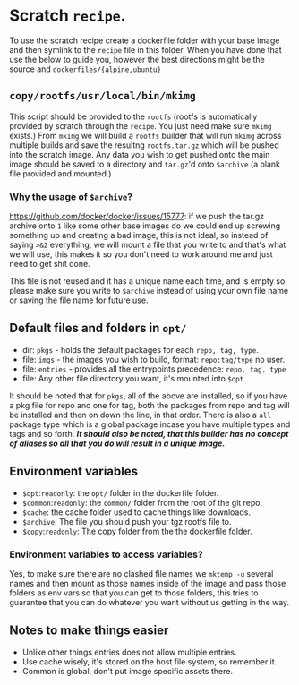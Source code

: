 # Scratch `recipe`.

To use the scratch recipe create a dockerfile folder with your base image and then symlink to the `recipe` file in this folder.  When you have done that use the below to guide you, however the best directions might be the source and `dockerfiles/{alpine,ubuntu}`

## `copy/rootfs/usr/local/bin/mkimg`

This script should be provided to the `rootfs` (rootfs is automatically provided by scratch through the `recipe`.  You just need make sure `mkimg` exists.) From `mkimg` we will build a `rootfs` builder that will run `mkimg` across multiple builds and save the resultng `rootfs.tar.gz` which will be pushed into the scratch image.  Any data you wish to get pushed onto the main image should be saved to a directory and `tar.gz`'d onto `$archive` (a blank file provided and mounted.)

### Why the usage of `$archive`?

https://github.com/docker/docker/issues/15777: if we push the tar.gz archive onto `1` like some other base images do we could end up screwing something up and creating a bad image, this is not ideal, so instead of saying `>&2` everything, we will mount a file that you write to and that's what we will use, this makes it so you don't need to work around me and just need to get shit done.

This file is not reused and it has a unique name each time, and is empty so please make sure you write to `$archive` instead of using your own file name or saving the file name for future use.

## Default files and folders in `opt/`

* dir: `pkgs` - holds the default packages for each `repo, tag, type`.
* file: `imgs` - the images you wish to build, format: `repo:tag/type` no user.
* file: `entries`  - provides all the entrypoints precedence: `repo, tag, type`
* file: Any other file directory you want, it's mounted into `$opt`

It should be noted that for `pkgs`, all of the above are installed, so if you have a pkg file for repo and one for tag, both the packages from repo and tag will be installed and then on down the line, in that order.  There is also a `all` package type which is a global package incase you have multiple types and tags and so forth.  ***It should also be noted, that this builder has no concept of aliases so all that you do will result in a unique image.***

## Environment variables

* `$opt`:`readonly`: the `opt/` folder in the dockerfile folder.
* `$common`:`readonly`: the `common/` folder from the root of the git repo.
* `$cache`: the cache folder used to cache things like downloads.
* `$archive`: The file you should push your tgz rootfs file to.
* `$copy`:`readonly`: The copy folder from the the dockerfile folder.

### Environment variables to access variables?

Yes, to make sure there are no clashed file names we `mktemp -u` several names and then mount as those names inside of the image and pass those folders as env vars so that you can get to those folders, this tries to guarantee that you can do whatever you want without us getting in the way.

## Notes to make things easier

* Unlike other things entries does not allow multiple entries.
* Use cache wisely, it's stored on the host file system, so remember it.
* Common is global, don't put image specific assets there.
